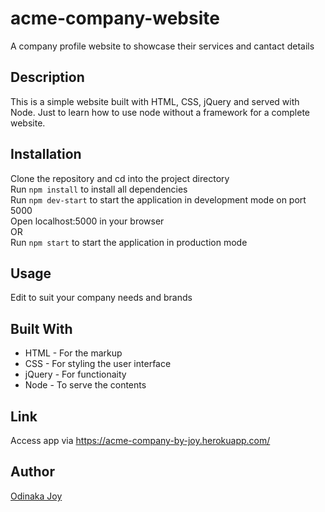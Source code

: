 # acme-company-website
A company profile website to showcase their services and cantact details


## Description
This is a simple website built with HTML, CSS, jQuery and served with Node. Just to learn how to use node without a framework for a complete website.   

## Installation
Clone the repository and cd into the project directory    
Run `npm install` to install all dependencies     
Run `npm dev-start` to start the application in development mode on port 5000     
Open localhost:5000 in your browser    
OR    
Run `npm start` to start the application in production mode     
 
## Usage
Edit to suit your company needs and brands

## Built With
* HTML - For the markup
* CSS - For styling the user interface
* jQuery - For functionaity
* Node - To serve the contents

## Link
Access app via https://acme-company-by-joy.herokuapp.com/

## Author
[Odinaka Joy](http://dinakajoy.com)

